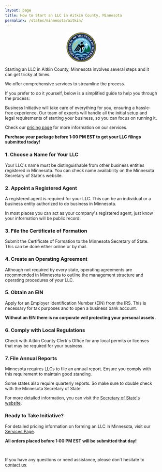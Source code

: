 ```yaml
---
layout: page
title: How to Start an LLC in Aitkin County, Minnesota
permalink: /states/minnesota/aitkin/
---
```


<a href="{{ site.data.resources.state_sos_websites.minnesota }}" target="_blank">
    <img src="/images/state-seals/minnesota-seal.png" alt="Minnesota State Seal" style="display: block; margin: 10px auto; width: 100px;">
</a>

<p>Starting an LLC in Aitkin County, Minnesota involves several steps and it can get tricky at times.</p>

<p>We offer comprehensive services to streamline the process.</p>

<p>If you prefer to do it yourself, below is a simplified guide to help you through the process:</p>

<p>Business Initiative will take care of everything for you, ensuring a hassle-free experience. Our team of experts will handle all the initial setup and legal requirements of starting your business, so you can focus on running it.</p>

<p>Check our <a href="/services/">pricing page</a> for more information on our services.</p>
<p><b>Purchase your package before 1:00 PM EST to get your LLC filings submitted today!</b></p>

<h3>1. Choose a Name for Your LLC</h3>
<p>Your LLC's name must be distinguishable from other business entities registered in Minnesota. You can check name availability on the Minnesota Secretary of State's website.</p>

<h3>2. Appoint a Registered Agent</h3>
<p>A registered agent is required for your LLC. This can be an individual or a business entity authorized to do business in Minnesota.</p>

<p>In most places you can act as your company's registered agent, just know your information will be public record.<p>

<h3>3. File the Certificate of Formation</h3>
<p>Submit the Certificate of Formation to the Minnesota Secretary of State. This can be done either online or by mail.</p>

<h3>4. Create an Operating Agreement</h3>
<p>Although not required by every state, operating agreements are recommended in Minnesota to outline the management structure and operating procedures of your LLC.</p>

<h3>5. Obtain an EIN</h3>
<p>Apply for an Employer Identification Number (EIN) from the IRS. This is necessary for tax purposes and to open a business bank account.</p>

<p><b>Without an EIN there is no corporate veil protecting your personal assets.</b></p>

<h3>6. Comply with Local Regulations</h3>
<p>Check with Aitkin County Clerk's Office for any local permits or licenses that may be required for your business.</p>

<h3>7. File Annual Reports</h3>
<p>Minnesota requires LLCs to file an annual report. Ensure you comply with this requirement to maintain good standing.</p>

<p>Some states also require quarterly reports. So make sure to double check with the Minnesota Secretary of State.</p>

<p>For more detailed information, you can visit the <a href="{{ site.data.resources.state_sos_websites.minnesota }}" target="_blank">Secretary of State's website</a>.</p>

<h3>Ready to Take Initiative?</h3>
<p>For detailed pricing information on forming an LLC in Minnesota, visit our <a href="/services/">Services Page</a>.</p>
<p><b>All orders placed before 1:00 PM EST will be submitted that day!</b></p>
<br>
<p>If you have any questions or need assistance, please don't hesitate to <a href="https://www.businessinitiative.org/contact/" target="_blank">contact us</a>.</p>
